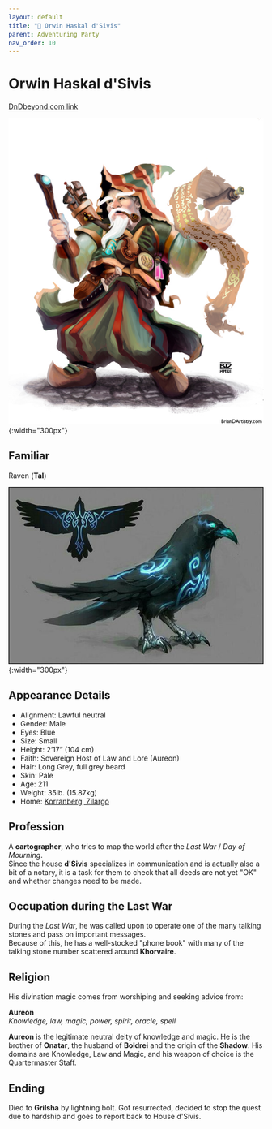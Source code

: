 ```yaml
---
layout: default
title: "🤷 Orwin Haskal d'Sivis"
parent: Adventuring Party
nav_order: 10
---
```


# Orwin Haskal d'Sivis

[DnDbeyond.com link](https://www.dndbeyond.com/characters/31318304)

![full_art](img/orwin.jpg){:width="300px"}

## Familiar

Raven (**Tal**)

![full_art](img/tal.jpg){:width="300px"}

## Appearance Details

- Alignment: Lawful neutral
- Gender: Male
- Eyes: Blue
- Size: Small
- Height: 2’17” (104 cm)
- Faith: Sovereign Host of Law and Lore (Aureon)
- Hair: Long Grey, full grey beard
- Skin: Pale
- Age: 211
- Weight: 35lb. (15.87kg)
- Home: [Korranberg, Zilargo](https://eberron.fandom.com/wiki/Korranberg)

## Profession

A **cartographer**, who tries to map the world after the *Last War* / *Day of Mourning*.  
Since the house **d'Sivis** specializes in communication and is actually also a bit of a notary, it is a task for them to check that all deeds are not yet "OK" and whether changes need to be made.

## Occupation during the Last War

During the *Last War*, he was called upon to operate one of the many talking stones and pass on important messages.   
Because of this, he has a well-stocked "phone book" with many of the talking stone number scattered around **Khorvaire**.

## Religion

His divination magic comes from worshiping and seeking advice from:  

**Aureon**  
*Knowledge, law, magic, power, spirit, oracle, spell*

**Aureon** is the legitimate neutral deity of knowledge and magic. He is the brother of **Onatar**, the husband of **Boldrei** and the origin of the **Shadow**. His domains are Knowledge, Law and Magic, and his weapon of choice is the Quartermaster Staff.

## Ending

Died to **Grilsha** by lightning bolt.
Got resurrected, decided to stop the quest due to hardship and goes to report back to House d'Sivis.
